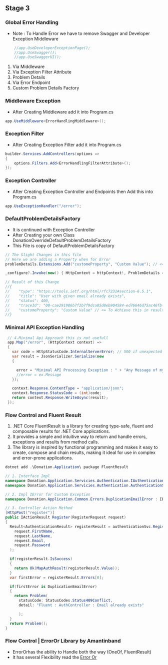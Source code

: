 ﻿## Stage 3

### Global Error Handling
- Note : To Handle Error we have to remove Swagger and Developer Exception Middleware
```c#
    //app.UseDeveloperExceptionPage();
    //app.UseSwagger();
    //app.UseSwaggerUI();
```
1. Via Middleware
2. Via Exception Filter Attribute
3. Problem Details
4. Via Error Endpoint
5. Custom Problem Details Factory

### Middleware Exception
- After Creating Middleware add it into Program.cs
```c#
app.UseMiddleware<ErrorHandlingMiddleware>();
```

### Exception Filter
- After Creating Exception Filter add it into Program.cs
```c#
builder.Services.AddControllers(options =>
{
    options.Filters.Add<ErrorHandlingFilterAttribute>();
});
```

### Exception Controller
- After Creating Exception Controller and Endpoints then Add this into Program.cs
```c#
app.UseExceptionHandler("/error");
```

### DefaultProblemDetailsFactory
- It is continued with Exception Controller
- After Creating your own Class DonationOverrideDefaultProblemDetailsFactory
- This File is copy of DefaultProblemDetailsFactory 
```c#
// The Slight Changes in this file
// Here we are adding a Property when for Error
problemDetails.Extensions.Add("customeProperty", "Custom Value"); // <=

_configure?.Invoke(new() { HttpContext = httpContext!, ProblemDetails = problemDetails });

// Result of this Change
//{
//    "type": "https://tools.ietf.org/html/rfc7231#section-6.5.1",
//    "title": "User with given email already exists",
//    "status": 400,
//    "traceId": "00-cae291986b7f2b7f9dca05d8eb904584-ed76646d75ac46fb-00",
//    "customeProperty": "Custom Value" // <= To Achieve this in result set
//}
```

### Minimal API Exception Handling
```c#
 // 4.Minimal Api Approach this is not usefull
 app.Map("/error", (HttpContext context) =>
 {
   var code = HttpStatusCode.InternalServerError; // 500 if unexpected
   var result = JsonSerializer.Serialize(new
   {

     error = "Minimal API Processing Exception : " + "Any Message of my Choice",
     //error = ex.Message
   });

   context.Response.ContentType = "application/json";
   context.Response.StatusCode = (int)code;
   return context.Response.WriteAsync(result);
 });
```

### Flow Control and Fluent Result
1. .NET Core FluentResult is a library for creating type-safe, fluent and composable results for .NET Core applications. 
2. It provides a simple and intuitive way to return and handle errors, exceptions and results from method calls. 
3. The library is inspired by functional programming and makes it easy to create, compose and chain results, making it ideal for use in complex and error-prone applications. 

```c#
dotnet add .\Donation.Application\ package FluentResult
```

```c#
// 1. Interface Impl
namespace Donation.Application.Servicies.Authentication.IAuthenticationService
namespace Donation.Application.Servicies.Authentication.AuthenticationService

// 2. Impl IError for Custom Exception
namespace Donation.Application.Common.Errors.DuplicationEmailError : IError

// 3. Controller Action Method
[HttpPost("register")]
public IActionResult Register(RegisterRequest request)
{
  Result<AuthenticationResult> registerResult = authenticationSvc.Register(
    request.FirstName,
    request.LastName,
    request.Email,
    request.Password
  );

  if(registerResult.IsSuccess)
  {
    return Ok(MapAuthResult(registerResult.Value));
  }
  var firstError = registerResult.Errors[0];

  if(firstError is DuplicationEmailError) 
  {
    return Problem(
      statusCode: StatusCodes.Status409Conflict,
      detail: "Fluent : AuthController : Email already exists"

      );
  }
  return Problem();
}
```

### Flow Control | ErrorOr Library by Amantinband  
- ErrorOrhas the ability to Handle both the way (OneOf, FluentResult)
- It has several Flexibility read the [Error Or](https://github.com/amantinband/error-or)

```c#


```


